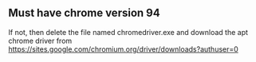 ## Must have chrome version 94
If not, then delete the file named chromedriver.exe and download the apt chrome driver from https://sites.google.com/chromium.org/driver/downloads?authuser=0

